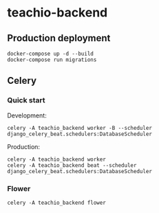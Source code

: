 # teachio-backend

## Production deployment

```shell
docker-compose up -d --build
docker-compose run migrations
```

## Celery

### Quick start

Development:

```shell
celery -A teachio_backend worker -B --scheduler django_celery_beat.schedulers:DatabaseScheduler
```

Production:

```shell
celery -A teachio_backend worker
celery -A teachio_backend beat --scheduler django_celery_beat.schedulers:DatabaseScheduler
```

### Flower

```shell
celery -A teachio_backend flower
```
